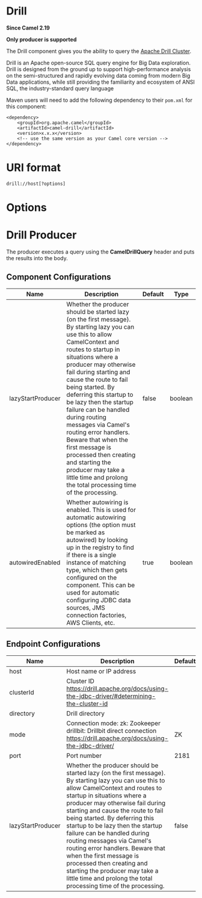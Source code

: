 # Drill

**Since Camel 2.19**

**Only producer is supported**

The Drill component gives you the ability to query the [Apache Drill
Cluster](https://drill.apache.org/).

Drill is an Apache open-source SQL query engine for Big Data
exploration. Drill is designed from the ground up to support
high-performance analysis on the semi-structured and rapidly evolving
data coming from modern Big Data applications, while still providing the
familiarity and ecosystem of ANSI SQL, the industry-standard query
language

Maven users will need to add the following dependency to their `pom.xml`
for this component:

    <dependency>
        <groupId>org.apache.camel</groupId>
        <artifactId>camel-drill</artifactId>
        <version>x.x.x</version>
        <!-- use the same version as your Camel core version -->
    </dependency>

# URI format

    drill://host[?options]

# Options

# Drill Producer

The producer executes a query using the **CamelDrillQuery** header and
puts the results into the body.

## Component Configurations

  
|Name|Description|Default|Type|
|---|---|---|---|
|lazyStartProducer|Whether the producer should be started lazy (on the first message). By starting lazy you can use this to allow CamelContext and routes to startup in situations where a producer may otherwise fail during starting and cause the route to fail being started. By deferring this startup to be lazy then the startup failure can be handled during routing messages via Camel's routing error handlers. Beware that when the first message is processed then creating and starting the producer may take a little time and prolong the total processing time of the processing.|false|boolean|
|autowiredEnabled|Whether autowiring is enabled. This is used for automatic autowiring options (the option must be marked as autowired) by looking up in the registry to find if there is a single instance of matching type, which then gets configured on the component. This can be used for automatic configuring JDBC data sources, JMS connection factories, AWS Clients, etc.|true|boolean|

## Endpoint Configurations

  
|Name|Description|Default|Type|
|---|---|---|---|
|host|Host name or IP address||string|
|clusterId|Cluster ID https://drill.apache.org/docs/using-the-jdbc-driver/#determining-the-cluster-id||string|
|directory|Drill directory||string|
|mode|Connection mode: zk: Zookeeper drillbit: Drillbit direct connection https://drill.apache.org/docs/using-the-jdbc-driver/|ZK|object|
|port|Port number|2181|integer|
|lazyStartProducer|Whether the producer should be started lazy (on the first message). By starting lazy you can use this to allow CamelContext and routes to startup in situations where a producer may otherwise fail during starting and cause the route to fail being started. By deferring this startup to be lazy then the startup failure can be handled during routing messages via Camel's routing error handlers. Beware that when the first message is processed then creating and starting the producer may take a little time and prolong the total processing time of the processing.|false|boolean|
